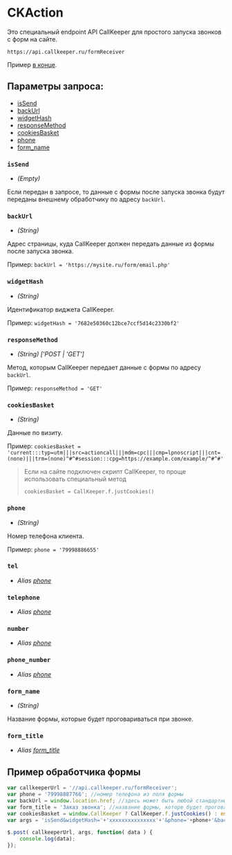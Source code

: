 # CKAction
Это специальный endpoint API CallKeeper для простого запуска звонков с форм на сайте.

```
https://api.callkeeper.ru/formReceiver
```

Пример [в конце](#пример-обработчика-формы).

## Параметры запроса:

- [isSend](#issend)
- [backUrl](#backurl)
- [widgetHash](#widgethash)
- [responseMethod](#responsemethod)
- [cookiesBasket](#cookiesbasket)
- [phone](#phone)
- [form_name](#form_name)

### `isSend`
* *(Empty)*

Если передан в запросе, то данные с формы после запуска звонка будут переданы внешнему обработчику по адресу `backUrl`.

### `backUrl`
* *(String)*

Адрес страницы, куда CallKeeper должен передать данные из формы после запуска звонка.

Пример: `backUrl = 'https://mysite.ru/form/email.php'`

### `widgetHash`
* *(String)*

Идентификатор виджета CallKeeper.

Пример: `widgetHash = '7682e50360c12bce7ccf5d14c2330bf2'`

### `responseMethod`
* *(String) ['POST | 'GET']*

Метод, которым CallKeeper передает данные с формы по адресу `backUrl`.

Пример: `responseMethod = 'GET'`

### `cookiesBasket`
* *(String)*

Данные по визиту.

Пример: `cookiesBasket = 'current:::typ=utm|||src=actioncall|||mdm=cpc|||cmp=lpnoscript|||cnt=(none)|||trm=(none)^#^#session:::cpg=https://example.com/example/^#^#'`

> Если на сайте подключен скрипт CallKeeper, то проще использовать специальный метод
> ```
> cookiesBasket = CallKeeper.f.justCookies()
> ```

### `phone`
* *(String)*

Номер телефона клиента.

Пример: `phone = '79998886655'`

### `tel`
* *Alias [phone](#phone)*

### `telephone`
* *Alias [phone](#phone)*

### `number`
* *Alias [phone](#phone)*

### `phone_number`
* *Alias [phone](#phone)*

### `form_name`
* *(String)*

Название формы, которые будет проговариваться при звонке.

### `form_title`
* *Alias [form_title](#form_name)*


## Пример обработчика формы

```js
var callkeeperUrl = '//api.callkeeper.ru/formReceiver';
var phone = '79998887766'; //номер телефона из поля формы
var backUrl = window.location.href; //здесь может быть любой стандартный обработчик. Например, отправка заявки на почту
var form_title = 'Заказ звонка'; //название формы, которе будет проговариваться при звонке
var cookiesBasket = window.CallKeeper ? CallKeeper.f.justCookies() : encodeURIComponent('current:::typ=utm|||src=actioncall|||mdm=cpc|||cmp=lpnoscript|||cnt=(none)|||trm=(none)^#^#session:::cpg=https://example.com/example/^#^#'); // в случае если код CallKeeper не подключен - статичные cookies
var args = 'isSend&widgetHash='+'xxxxxxxxxxxxxxx'+'&phone='+phone+'&backUrl='+backUrl+'&cookiesBasket='+cookiesBasket+'&form_title='+form_title;

$.post( callkeeperUrl, args, function( data ) {
	console.log(data);
});
```
